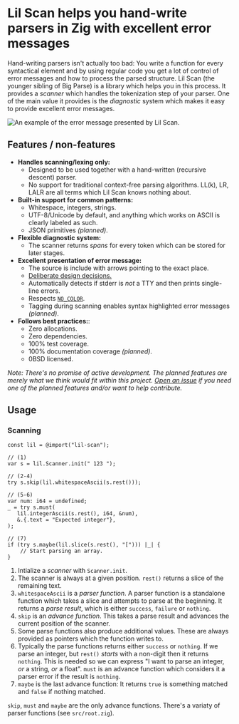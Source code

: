# Lil Scan helps you hand-write parsers in Zig with excellent error messages

Hand-writing parsers isn't actually too bad: You write a function for every syntactical element and by using regular code you get a lot of control of error messages and how to process the parsed structure.
Lil Scan (the younger sibling of Big Parse) is a library which helps you in this process.
It provides a _scanner_ which handles the tokenization step of your parser.
One of the main value it provides is the _diagnostic_ system which makes it easy to provide excellent error messages.

![An example of the error message presented by Lil Scan.](https://judofyr.github.io/lil-scan/images/rust-example1.png)

## Features / non-features

- **Handles scanning/lexing only:**
  - Designed to be used together with a hand-written (recursive descent) parser.
  - No support for traditional context-free parsing algorithms. LL(k), LR, LALR are all terms which Lil Scan knows nothing about.
- **Built-in support for common patterns:**
  - Whitespace, integers, strings.
  - UTF-8/Unicode by default, and anything which works on ASCII is clearly labeled as such.
  - JSON primitives *(planned)*.
- **Flexible diagnostic system:**
  - The scanner returns _spans_ for every token which can be stored for later stages.
- **Excellent presentation of error message:**
  - The source is include with arrows pointing to the exact place.
  - [Deliberate design decisions.](DESIGN.adoc)
  - Automatically detects if stderr is _not_ a TTY and then prints single-line errors.
  - Respects [`NO_COLOR`](https://no-color.org/).
  - Tagging during scanning enables syntax highlighted error messages *(planned)*.
- **Follows best practices:**:
  - Zero allocations.
  - Zero dependencies.
  - 100% test coverage.
  - 100% documentation coverage *(planned)*.
  - 0BSD licensed.

*Note: There's no promise of active development.*
*The planned features are merely what we think would fit within this project.*
[*Open an issue*](https://github.com/judofyr/lil-scan/issues/new) *if you need one of the planned features and/or want to help contribute.*

## Usage

### Scanning

```zig
const lil = @import("lil-scan");

// (1)
var s = lil.Scanner.init(" 123 ");

// (2-4)
try s.skip(lil.whitespaceAscii(s.rest()));

// (5-6)
var num: i64 = undefined;
_ = try s.must(
   lil.integerAscii(s.rest(), i64, &num),
   &.{.text = "Expected integer"},
);

// (7)
if (try s.maybe(lil.slice(s.rest(), "["))) |_| {
    // Start parsing an array.
}
```

1. Intialize a _scanner_ with `Scanner.init`.
2. The scanner is always at a given position.
   `rest()` returns a slice of the remaining text.
3. `whitespaceAscii` is a _parser function_.
   A parser function is a standalone function which takes a slice and attempts to parse at the beginning.
   It returns a _parse result_, which is either `success`, `failure` or `nothing`.
4. `skip` is an _advance function_.
   This takes a parse result and advances the current position of the scanner.
5. Some parse functions also produce additional values.
   These are always provided as pointers which the function writes to.
6. Typically the parse functions returns either `success` or `nothing`.
   If we parse an integer, but `rest()` _starts_ with a non-digit then it returns `nothing`.
   This is needed so we can express "I want to parse an integer, _or_ a string, _or_ a float".
   `must` is an advance function which considers it a parser error if the result is `nothing`.
7. `maybe` is the last advance function: It returns `true` is something matched and `false` if nothing matched.

`skip`, `must` and `maybe` are the only advance functions.
There's a variaty of parser functions (see `src/root.zig`).
